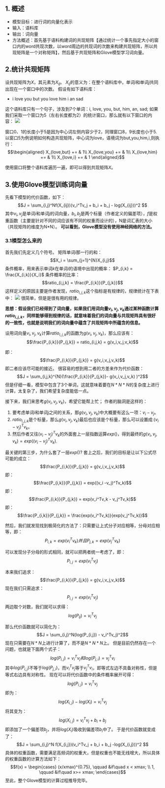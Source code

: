 ## 1. 概述
- 模型目标：进行词的向量化表示
- 输入：语料库
- 输出：词向量
- 方法概述：首先基于语料构建词的共现矩阵【通过统计一个事先指定大小的窗口内的word共现次数，以word周边的共现词的次数来构建共现矩阵，所以共现矩阵是一个对称矩阵】，然后基于共现矩阵和Glove模型学习词向量。

## 2.统计共现矩阵
设共现矩阵为$X$，其元素为$X_{ij}$。
$X_{ij}$的意义为：在整个语料库中，单词$i$和单词$j$共同出现在一个窗口中的次数。
假设有如下语料库：
- i love you but you love him i an sad

这个语料库只有一个句子，涉及到7个单词：i, love, you, but, him, an, sad;
如果我们采取一个窗口为5（左右长度都为2）的统计窗口，那么就有以下窗口的内容：
![](../figure/68.png)

窗口0、1的长度小于5是因为中心词左侧内容少于2，同理窗口8，9长度也小于5.
以窗口5为例说明如何构造共现矩阵，中心词为love，语境词为but,you,him,i,则执行：
$$\begin{aligned}
    X_{love,but} += & 1\\
    X_{love,you} += & 1\\
    X_{love,him} += & 1\\
    X_{love,i} += & 1
\end{aligned}$$

使用窗口将整个语料库遍历一遍，即可以得到共现矩阵$X$。

## 3.使用Glove模型训练词向量
先看下模型的代价函数，如下：
$$J = \sum_{i,j}^Nf(X_{ij})(v_i^Tv_j + b_i + b_j - log(X_{ij}))^2 $$
其中$v_i,v_j$是单词$i$和单词$j$的词向量，$b_i,b_j$是两个标量（作者定义的偏差项），$f$是权重函数（主要是针对不同的词应该有不同的权重而设计的），N是词汇表的大小（共现矩阵的维度为N*N）。
**可以看到，Glove模型没有使用神经网络的方法。**

### 3.1模型怎么来的
首先我们先定义几个符号。
矩阵单词$i$那一行的和：
$$X_i = \sum_{j=1}^{N}X_{i,j}$$
条件概率，用来表示单词$k$在单词$i$的语境中出现的概率：
$P_{i,k} = \frac{X_{i,k}}{X_i}$
条件概率的比率：
$$ratio_{i,j,k} = \frac{P_{i,k}}{P_{j,k}}$$
这样定义的原因主要是作者发现，$ratio_{i,j,k}$这个指标是有规律的，规律统计在下表中：
![](../figure/69.png)
很简单，但是是很有用的规律。

**思想：假设我们已经得到了词向量，如果我们用词向量$v_i,v_j,v_k$通过某种函数计算$ratio_{i,j,k}$，同样能够得到规律的话，就意味着我们的词向量与共现矩阵具有很好的一致性，也就是说明我们的词向量中蕴含了共现矩阵中所蕴含的信息。**

设用词向量$v_i,v_j,v_k$计算$ratio_{i,j,k}$的函数为$g(v_i,v_j,v_k)$，那么应该有：
$$\frac{P_{i,k}}{P_{j,k}} = ratio_{i,j,k} = g(v_i,v_j,v_k)$$

即：
$$\frac{P_{i,k}}{P_{j,k}} = g(v_i,v_j,v_k)$$
即二者应该尽可能的接近。
很容易的想到用二者的方差来作为代价函数：
$$J = \sum_{i,j,k}^{N}(\frac{P_{i,k}}{P_{j,k}}- g(v_i,v_j,v_k) )^2$$
但是仔细一看，模型中包含了3个单词，这就意味着要在$N*N*N$的复杂度上进行计算，太复杂了，我们希望复杂度能低一点。

接下来，我们来思考$g(v_i,v_j,v_k)$，希望它能帮上忙；
作者的脑洞是这样的：
1. 要考虑单词$i$和单词$j$之间的关系，那$g(v_i,v_j,v_k)$中大概要有这么一项：$v_i - v_j$。
2. $ratio_{i,j,k}$是个标量，那么$g(v_i,v_j,v_k)$最后也应该是个标量，那么可以设置成:$(v_i - v_j)^Tv_k$。
3. 然后作者又往$(v_i -v_j)^Tv_k$的外面套上一层指数运算$exp()$，得到最终的$g(v_i,v_j,v_k) = exp((v_i - v_j)^Tv_k)$.

最关键的第三步，为什么套了一层$exp()?$
套上之后，我们的目标是让以下公式尽可能的成立：
$$\frac{P_{i,k}}{P_{j,k}} = g(v_i,v_j,v_k)$$
即：
$$\frac{P_{i,k}}{P_{j,k}} = exp((v_i -v_j)^Tv_k)$$
即：
$$\frac{P_{i,k}}{P_{j,k}} = exp(v_i^Tv_k - v_j^Tv_k)$$
即：
$$\frac{P_{i,k}}{P_{j,k}} = \frac{exp(v_i^Tv_k)}{exp(v_j^Tv_k)}$$

然后，我们就发现找到极简化的方法了：只需要让上式分子对应相等，分母对应相等，即：
$$P_{i,k} = exp(v_i^Tv_k)并且P_{j,k} = exp(v_j^Tv_k) $$

可以发现分子分母的形式相同，就可以把两者统一考虑了，即：
$$P_{i,j} = exp(v_i^Tv_j)$$

本来我们追求：
$$\frac{P_{i,k}}{P_{j,k}} = g(v_i,v_j,v_k)$$
现在我们只需追求：
$$P_{i,j} = exp(v_i^Tv_j)$$
两边取个对数，我们就可以求得：
$$log(P_{ij}) = v_i^Tv_j$$

那么代价函数就可以简化为：
$$J = \sum_{i,j}^N(log(P_{i,j}) - v_i^Tv_j)^2$$
现在只需要在$N*N$上进行计算了，而不是$N*N*N$上。
但是目前仍然存在一个问题，也就是下面两个式子：
$$log(P_{i,j})=v_i^Tv_j和log(P_{j,i})=v_j^Tv_i$$
其中$log(P_{i,j})$不等于$log(P_{j,i})$，而$v_i^Tv_j$等于$v_j^Tv_i$，即等式左边不具备对称性，但是等式右边具有对称性。
现在可以将代价函数中的条件概率展开可得：
$$log(P_{i,j}) = v_i^Tv_j$$
即为：
$$log(X_{i,j}) - log(X_i) = v_i^Tv_j$$
将其变为：
$$log(X_{i,j}) = v_i^Tv_j + b_i + b_j$$
即添加了一个偏差项$b_j$，并将$log(X_i)$吸收到偏差项$b_i$中了。
于是代价函数就变成了：
$$J = \sum_{i,j}^N f(X_{i,j})(v_i^Tv_j + b_i + b_j -log(X_{i,j}))^2 $$
具体的权重函数，需要满足高频词的权重大，但是权重也不能无线增大，所以具体的权重函数的计算方法如下：
$$f(x) = 
\begin{cases}
    (x/xmax)^{0.75}, \qquad &if\quad x < xmax; \\
    1, \qquad &if\quad x>= xmax;
\end{cases}$$
至此，整个Glove模型的计算过程推导完毕。